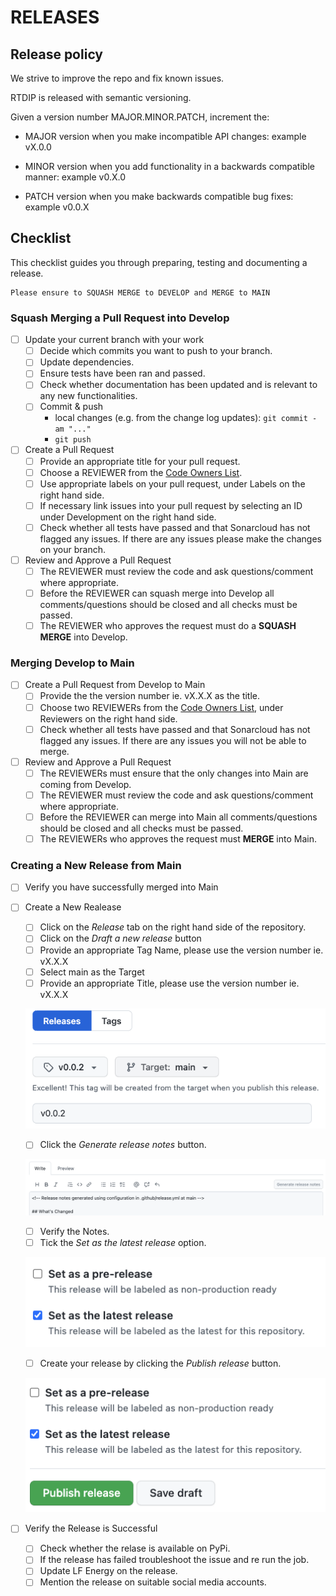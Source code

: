 # RELEASES

## Release policy

We strive to improve the repo and fix known issues.


RTDIP is released with semantic versioning.

Given a version number MAJOR.MINOR.PATCH, increment the:

* MAJOR version when you make incompatible API changes:  example vX.0.0

* MINOR version when you add functionality in a backwards compatible manner: example v0.X.0

* PATCH version when you make backwards compatible bug fixes: example v0.0.X

## Checklist

This checklist guides you through preparing, testing and documenting a release.

```
Please ensure to SQUASH MERGE to DEVELOP and MERGE to MAIN
```

###  Squash Merging a Pull Request into Develop

- [ ] Update your current branch with your work
    - [ ] Decide which commits you want to push to your branch.
    - [ ] Update dependencies.
    - [ ] Ensure tests have been ran and passed.
    - [ ] Check whether documentation has been updated and is relevant to any new functionalities.
    - [ ] Commit & push
        - local changes (e.g. from the change log updates): `git commit -am "..."`
        - `git push`

- [ ] Create a Pull Request
    - [ ] Provide an appropriate title for your pull request.
    - [ ] Choose a REVIEWER from the [Code Owners List](./CODEOWNERS.md).
    - [ ] Use appropriate labels on your pull request, under Labels on the right hand side.
    - [ ] If necessary link issues into your pull request by selecting an ID under Development on the right hand side.
    - [ ] Check whether all tests have passed and that Sonarcloud has not flagged any issues. If there are any issues please make the changes on your branch.

- [ ] Review and Approve a Pull Request
    - [ ] The REVIEWER must review the code and ask questions/comment where appropriate.
    - [ ] Before the REVIEWER can squash merge into Develop all comments/questions should be closed and all checks must be passed.
    - [ ] The REVIEWER  who approves the request must do a __SQUASH MERGE__ into Develop.

### Merging Develop to Main

- [ ] Create a Pull Request from Develop to Main
    - [ ] Provide the the version number ie. vX.X.X as the title.
    - [ ] Choose two REVIEWERs from the [Code Owners List](./CODEOWNERS.md), under Reviewers on the right hand side.
    - [ ] Check whether all tests have passed and that Sonarcloud has not flagged any issues. If there are any issues you will not be able to merge.

- [ ] Review and Approve a Pull Request
    - [ ] The REVIEWERs must ensure that the only changes into Main are coming from Develop.
    - [ ] The REVIEWER must review the code and ask questions/comment where appropriate.
    - [ ] Before the REVIEWER can  merge into Main all comments/questions should be closed and all checks must be passed.
    - [ ] The REVIEWERs who approves the request must __MERGE__ into Main.

### Creating a New Release from Main

- [ ] Verify you have successfully merged into Main 

- [ ] Create a New Realease
    - [ ] Click on the _Release_ tab on the right hand side of the repository.
    - [ ] Click on the _Draft a new release_ button
    - [ ] Provide an appropriate Tag Name, please use the version number ie. vX.X.X
    - [ ] Select main as the Target
    - [ ] Provide an appropriate Title, please use the version number ie. vX.X.X

    ![Release-Variable](./docs/images/release-images/Release%20Target%20Title.png)

    - [ ] Click the _Generate release notes_ button.
    
    ![Generate-Release-Notes](docs/images/release-images/Generate%20Release%20Notes.png)

    - [ ] Verify the Notes.
    - [ ] Tick the  _Set as the latest release_ option.

    ![Latest-Release](./docs/images/release-images/Set%20As%20Latest%20Release.png)

    - [ ] Create your release by clicking the  _Publish release_ button.
    
    ![Publish-Release](./docs/images/release-images/Publish%20Release.png)

- [ ] Verify the Release is Successful
    - [ ] Check whether the relase is available on PyPi.
    - [ ] If the release has failed troubleshoot the issue and re run the job.
    - [ ] Update LF Energy on the release.
    - [ ] Mention the release on suitable social media accounts.